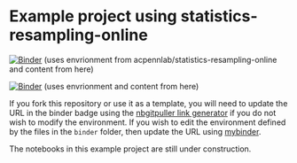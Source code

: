 # Example project using statistics-resampling-online

[![Binder](https://mybinder.org/badge.svg)](https://mybinder.org/v2/gh/acpennlab/statistics-resampling-online/master?urlpath=git-pull%3Frepo%3Dhttps%253A%252F%252Fgithub.com%252Facpennlab%252Fstatistics-resampling-project%26urlpath%3Dlab%252Ftree%252Fstatistics-resampling-project%252Findex.ipynb%26branch%3Dmaster) (uses envrionment from acpennlab/statistics-resampling-online and content from here)

[![Binder](https://mybinder.org/badge.svg)](https://mybinder.org/v2/gh/acpennlab/statistics-resampling-project/master?labpath=index.ipynb) (uses envrionment and content from here)

If you fork this repository or use it as a template, you will need to update the URL in the binder badge using the [nbgitpuller link generator](https://nbgitpuller.readthedocs.io/en/latest/link.html?tab=binder) if you do not wish to modify the environment. If you wish to edit the environment defined by the files in the `binder` folder, then update the URL using [mybinder](https://mybinder.org/).

The notebooks in this example project are still under construction.
